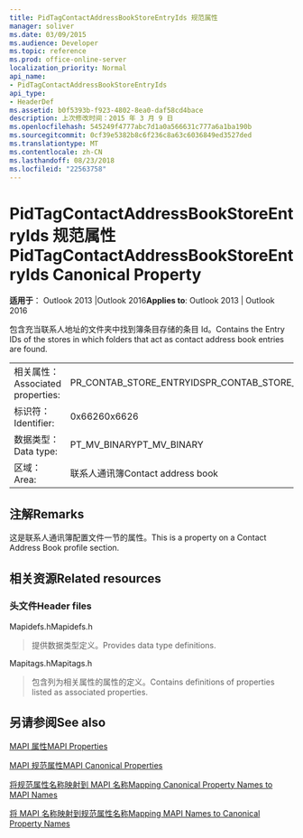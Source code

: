 ```yaml
---
title: PidTagContactAddressBookStoreEntryIds 规范属性
manager: soliver
ms.date: 03/09/2015
ms.audience: Developer
ms.topic: reference
ms.prod: office-online-server
localization_priority: Normal
api_name:
- PidTagContactAddressBookStoreEntryIds
api_type:
- HeaderDef
ms.assetid: b0f5393b-f923-4802-8ea0-daf58cd4bace
description: 上次修改时间：2015 年 3 月 9 日
ms.openlocfilehash: 545249f4777abc7d1a0a566631c777a6a1ba190b
ms.sourcegitcommit: 0cf39e5382b8c6f236c8a63c6036849ed3527ded
ms.translationtype: MT
ms.contentlocale: zh-CN
ms.lasthandoff: 08/23/2018
ms.locfileid: "22563758"
---
```

# <a name="pidtagcontactaddressbookstoreentryids-canonical-property"></a><span data-ttu-id="d7097-103">PidTagContactAddressBookStoreEntryIds 规范属性</span><span class="sxs-lookup"><span data-stu-id="d7097-103">PidTagContactAddressBookStoreEntryIds Canonical Property</span></span>

  
  
<span data-ttu-id="d7097-104">**适用于**： Outlook 2013 |Outlook 2016</span><span class="sxs-lookup"><span data-stu-id="d7097-104">**Applies to**: Outlook 2013 | Outlook 2016</span></span> 
  
<span data-ttu-id="d7097-105">包含充当联系人地址的文件夹中找到簿条目存储的条目 Id。</span><span class="sxs-lookup"><span data-stu-id="d7097-105">Contains the Entry IDs of the stores in which folders that act as contact address book entries are found.</span></span>
  
|||
|:-----|:-----|
|<span data-ttu-id="d7097-106">相关属性：</span><span class="sxs-lookup"><span data-stu-id="d7097-106">Associated properties:</span></span>  <br/> |<span data-ttu-id="d7097-107">PR_CONTAB_STORE_ENTRYIDS</span><span class="sxs-lookup"><span data-stu-id="d7097-107">PR_CONTAB_STORE_ENTRYIDS</span></span>  <br/> |
|<span data-ttu-id="d7097-108">标识符：</span><span class="sxs-lookup"><span data-stu-id="d7097-108">Identifier:</span></span>  <br/> |<span data-ttu-id="d7097-109">0x6626</span><span class="sxs-lookup"><span data-stu-id="d7097-109">0x6626</span></span>  <br/> |
|<span data-ttu-id="d7097-110">数据类型：</span><span class="sxs-lookup"><span data-stu-id="d7097-110">Data type:</span></span>  <br/> |<span data-ttu-id="d7097-111">PT_MV_BINARY</span><span class="sxs-lookup"><span data-stu-id="d7097-111">PT_MV_BINARY</span></span>  <br/> |
|<span data-ttu-id="d7097-112">区域：</span><span class="sxs-lookup"><span data-stu-id="d7097-112">Area:</span></span>  <br/> |<span data-ttu-id="d7097-113">联系人通讯簿</span><span class="sxs-lookup"><span data-stu-id="d7097-113">Contact address book</span></span>  <br/> |
   
## <a name="remarks"></a><span data-ttu-id="d7097-114">注解</span><span class="sxs-lookup"><span data-stu-id="d7097-114">Remarks</span></span>

<span data-ttu-id="d7097-115">这是联系人通讯簿配置文件一节的属性。</span><span class="sxs-lookup"><span data-stu-id="d7097-115">This is a property on a Contact Address Book profile section.</span></span>
  
## <a name="related-resources"></a><span data-ttu-id="d7097-116">相关资源</span><span class="sxs-lookup"><span data-stu-id="d7097-116">Related resources</span></span>

### <a name="header-files"></a><span data-ttu-id="d7097-117">头文件</span><span class="sxs-lookup"><span data-stu-id="d7097-117">Header files</span></span>

<span data-ttu-id="d7097-118">Mapidefs.h</span><span class="sxs-lookup"><span data-stu-id="d7097-118">Mapidefs.h</span></span>
  
> <span data-ttu-id="d7097-119">提供数据类型定义。</span><span class="sxs-lookup"><span data-stu-id="d7097-119">Provides data type definitions.</span></span>
    
<span data-ttu-id="d7097-120">Mapitags.h</span><span class="sxs-lookup"><span data-stu-id="d7097-120">Mapitags.h</span></span>
  
> <span data-ttu-id="d7097-121">包含列为相关属性的属性的定义。</span><span class="sxs-lookup"><span data-stu-id="d7097-121">Contains definitions of properties listed as associated properties.</span></span>
    
## <a name="see-also"></a><span data-ttu-id="d7097-122">另请参阅</span><span class="sxs-lookup"><span data-stu-id="d7097-122">See also</span></span>



[<span data-ttu-id="d7097-123">MAPI 属性</span><span class="sxs-lookup"><span data-stu-id="d7097-123">MAPI Properties</span></span>](mapi-properties.md)
  
[<span data-ttu-id="d7097-124">MAPI 规范属性</span><span class="sxs-lookup"><span data-stu-id="d7097-124">MAPI Canonical Properties</span></span>](mapi-canonical-properties.md)
  
[<span data-ttu-id="d7097-125">将规范属性名称映射到 MAPI 名称</span><span class="sxs-lookup"><span data-stu-id="d7097-125">Mapping Canonical Property Names to MAPI Names</span></span>](mapping-canonical-property-names-to-mapi-names.md)
  
[<span data-ttu-id="d7097-126">将 MAPI 名称映射到规范属性名称</span><span class="sxs-lookup"><span data-stu-id="d7097-126">Mapping MAPI Names to Canonical Property Names</span></span>](mapping-mapi-names-to-canonical-property-names.md)

